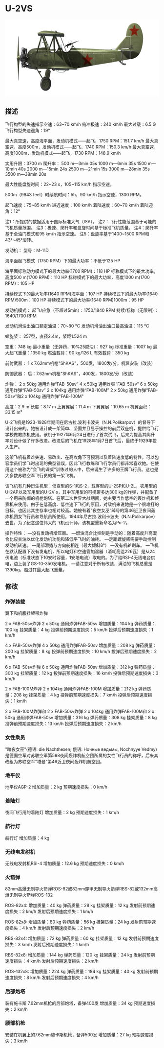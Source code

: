 ﻿# U-2VS

![u2vs](../images/u2vs.png)

## 描述


飞行构型的失速指示空速：63~70 km/h
俯冲极速：240 km/h
最大过载：6.5 G
飞行构型失速迎角：19°

最大真空速，高度海平面，发动机模式——起飞，1750 RPM：151.7 km/h
最大真空速，高度500m，发动机模式——起飞，1740 RPM：150.3 km/h
最大真空速，高度1000m，发动机模式——起飞，1730 RPM：148.9 km/h

实用升限：3700 m
爬升率：
500 m—3min 05s
1000 m—6min 35s
1500 m—10min 40s
2000 m—15min 24s
2500 m—21min 15s
3000 m—28min 35s
3500 m—38min 20s

最大性能盘旋时间：22~23 s，105~115 km/h 指示空速。

500m（9843 feet）时续航时间：5h，90 km/h 指示空速，1300 RPM。

起飞速度：75~85 km/h
进近速度：100 km/h
着陆速度：60~70 km/h
着陆迎角：12°

注1：所提供的数据适用于国际标准大气（ISA）。
注2：飞行性能范围基于可能的飞机质量范围。
注3：极速、爬升率和盘旋时间基于标准飞机质量。
注4：爬升率基于全油门模式和95 km/h 指示空速。
注5：盘旋率基于1400~1500 RPM和 43°~45°滚转。

发动机：
型号：M-11D

海平面起飞模式（1750 RPM）下的最大功率：不低于125 HP

海平面标称动力模式下的最大功率(1700 RPM)：118 HP
标称模式下的最大功率，高度500 m(1700 RPM)：110 HP
标称模式下的最大功率，高度1000 m(1700 RPM)：105 HP

持续模式下的最大功率(1640 RPM)海平面：107 HP
持续模式下的最大功率(1640 RPM)500m：100 HP
持续模式下的最大功率(1640 RPM)1000m：95 HP

发动机模式：
起飞/应急（不超过5min）：1750/1840 RPM
持续/标称（无限制）：1640/1700 RPM

发动机滑油出油口额定油温：70~80 °C
发动机滑油出油口最高油温：115 °C

螺旋桨：
257型，直径2.4m，桨距1.524 m

空重：748 kg
最小重量（无弹药，10%25燃油）：927 kg
标准重量：1007 kg
最大起飞重量：1350 kg
燃油载荷：90 kg/126 L
有效载荷：350 kg

前射武器：
1 x 7.62mm机枪"ShKAS"，500发，1800发/分，机翼安装（改装）

防御武器：
后：7.62mm机枪"ShKAS"，400发，1800发/分（改装）

炸弹：
2 x 50kg 通用炸弹“FAB-50sv”
4 x 50kg 通用炸弹“FAB-50sv”
6 x 50kg 通用炸弹“FAB-50sv”
2 x 104kg 通用炸弹“FAB-100M”
2 x 50kg 通用炸弹“FAB-50sv”和2 x 104kg 通用炸弹"FAB-100M"

高度：2.9 m
长度：8.17 m
上翼翼展：11.4 m
下翼翼展：10.65 m
机翼面积：33.15 m²

U-2飞机是1923-1928年期间在尼古拉.波利卡波夫（N.N.Polikarpov）的督导下设计出来的。她被设计成一架简单、坚固并且易于操控的前后双座机，提供给飞行学校做教练机使用。该机于1927年6月24日进行了首次试飞，后来为提高其爬升率对设计做了许多改进。改进后的飞机在1928年1月7日首飞后，最终于1929年投入生产。

这架飞机有着难失速、易改出、在高攻角下可预测以及着陆速度低的特性，可以包容学员们学飞时出现的典型错误，因此飞行教练和飞行学员们都非常喜欢她。在使用这个被称为“会飞的课桌”训练过的人中，后来诞生了许多的王牌飞行员。这也是大多数苏联空军飞行员的第一架飞机。

该飞机有几种衍生机型：侦查型的S-1和S-2，载客型的U-2SP和U-2L，农用型的U-2AP以及军用型的U-2V s，其中军用型的可携带多达300 kg的炸弹，并配备了一个用来防御的机枪炮塔。在第二次世界大战期间，她主要当作低空的轰炸机和侦察机来使用。由于在低高度、低空速下飞行的原因，对敌机来说她是一个很难打的目标，也因此其生存率也相对较高。她被有着“夜空女巫”绰号的第46近卫夜间轰炸机团女飞行员和导航员所使用。1944年尼古拉.波利卡波夫（N.N.Polikarpov）去世，为了纪念这位伟大的飞机设计师，该机型重新命名为Po-2。

操作特性：
—没有发动机增压器。
—燃油混合比控制是手动的：随着高度升高混合比应贫油以优化发动机功能和降低平飞时的油耗。
—定距螺旋桨需要手动控制发动机转速。
—尾部滑撬与方向舵相连（最大倾斜8°）
—没有机轮刹车。
—飞机在默认配置下没有发电机，所以电灯和空速管加温器（消耗高达226瓦）是从24伏电池（标准状态下10安时容量，1安培电流）取电的。为了给RSI-4无线电台供电，边上装了GS-10-350发电机。
—请注意对于所有改装，满油的飞机总重是1390kg，超过其最大起飞重量。

## 修改


### 炸弹装载

翼下和机腹挂架带炸弹

2 x FAB-50sv炸弹
2 x 50kg 通用炸弹FAB-50sv
增加质量：104 kg
弹药质量：100 kg
挂架质量：4 kg
投弹前预期速度损失：5 km/h
投弹后预期速度损失：1 km/h

4 x FAB-50sv炸弹
4 x 50kg 通用炸弹FAB-50sv
增加质量：208 kg
弹药质量：200 kg
挂架质量：8 kg
投弹前预期速度损失：10 km/h
投弹后预期速度损失：2 km/h

6 x FAB-50sv炸弹
6 x 50kg 通用炸弹FAB-50sv
增加质量：312 kg
弹药质量：300 kg
挂架质量：12 kg
投弹前预期速度损失：16 km/h
投弹后预期速度损失：3 km/h

2 x FAB-100M炸弹
2 x 104kg 通用炸弹FAB-100M
增加质量：212 kg
弹药质量：208 kg
挂架质量：4 kg
投弹前预期速度损失：7 km/h
投弹后预期速度损失：1 km/h

2 x FAB-100M炸弹和 2 x FAB-50sv炸弹
2 x 104kg 通用炸弹FAB-100M和 2 x 50kg 通用炸弹FAB-50sv
增加质量：316 kg
弹药质量：308 kg
挂架质量：8 kg
投弹前预期速度损失：13 km/h
投弹后预期速度损失：2 km/h

### 女性乘员

"暗夜女巫"(德语: die Nachthexen; 俄语: Ночные ведьмы, Nochnyye Vedmy)是德国空军对苏联空军第588夜间轰炸机航空团所属的女性飞行员的称呼，后来其改组为苏联空军"塔曼"第46近卫夜间轰炸机航空团。


### 地平仪

地平仪AGP-2
增加质量：2 kg
预期速度损失：0 km/h

### 着陆灯

夜间飞行用的着陆灯
增加质量：2 kg
预期速度损失：1 km/h

### 航行灯

航行灯
增加质量：4 kg

### 无线电发射机

无线电发射机RSI-4
增加质量：12.6 kg
预期速度损失：0 km/h

### 火箭弹

82mm高爆无制导火箭弹ROS-82或82mm穿甲无制导火箭弹RBS-82或132mm高爆无制导火箭弹ROS-132

ROS-82x4:
增加质量：40 kg
弹药质量：28 kg
挂架质量：12 kg
发射前预期速度损失：2 km/h
发射后预期速度损失：1 km/h

ROS-82x8:
增加质量：80 kg
弹药质量：56 kg
挂架质量：24 kg
发射前预期速度损失：4 km/h
发射后预期速度损失：2 km/h

RBS-82x4:
增加质量：72 kg
弹药质量：60 kg
挂架质量：12 kg
发射前预期速度损失：3 km/h
发射后预期速度损失：1 km/h

RBS-82x8:
增加质量：144 kg
弹药质量：120 kg
挂架质量：24 kg
发射前预期速度损失：4 km/h
发射后预期速度损失：2 km/h

ROS-132x8:
增加质量：224 kg
弹药质量：184 kg
挂架质量：40 kg
发射前预期速度损失：8 km/h
发射后预期速度损失：4 km/h

### 后部炮塔

装有施卡斯 7.62mm机枪的后部炮塔，备弹400发
增加质量：34 kg
预期速度损失：2 km/h

### 腰部机枪

安装在机翼上的7.62mm施卡斯机枪，备弹500发
增加质量：27 kg
预期速度损失：3 km/h